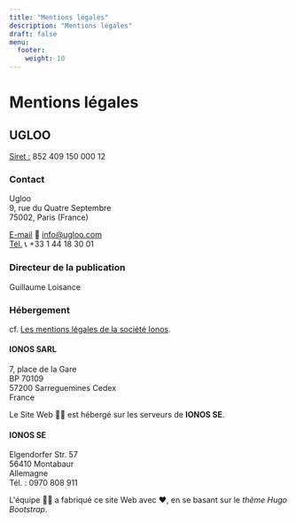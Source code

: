 ```yaml
---
title: "Mentions légales"
description: "Mentions légales"
draft: false
menu:
  footer:
    weight: 10
---
```


# Mentions légales

<!-- TODO: utiliser
  font-family: "Montserrat","Helvetica","Arial",sans-serif;
  font-weight: 100;
  text-transform: uppercase;
  letter-spacing: 1.2px; -->
## UGLOO  
<u>Siret :</u> 852 409 150 000 12  

### Contact

Ugloo  
9, rue du Quatre Septembre  
75002, Paris (France)  

<!-- TODO: hide e-mail address and tel number
cf. shortcodes folder -->
<u>E-mail</u> 📧 [info@ugloo.com](mailto:info@ugloo.com)  
<u>Tél.</u> 📞 +33 1 44 18 30 01

### Directeur de la publication

Guillaume Loisance

### Hébergement

cf. [Les mentions légales de la société Ionos](https://www.ionos.fr/terms-gtc/terms-imprint/?source=termsandconditions).

#### IONOS SARL                                                                       
7, place de la Gare  
BP 70109  
57200 Sarreguemines Cedex  
France  

Le Site Web 🐻‍❄️ est hébergé sur les serveurs de **IONOS SE**.  

#### IONOS SE
Elgendorfer Str. 57  
56410 Montabaur  
Allemagne  
Tél. : 0970 808 911  
  
L'équipe 🐻‍❄️ a fabriqué ce site Web avec ❤️, en se basant sur le *thème Hugo Bootstrap*.
